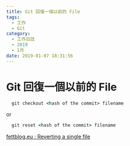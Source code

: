 ```yaml
---
title: Git 回復一個以前的 File
tags:
  - 工作
  - Git
category:
  - 工作日誌
  - 2019
  - 1月
date: 2019-01-07 18:31:56
---
```

# Git 回復一個以前的 File #

```cmd
  git checkout <hash of the commit> filename
```

or  

```cmd
  git reset <hash of the commit> filename
```

[fettblog.eu : Reverting a single file](https://fettblog.eu/snippets/git/reverting-a-single-file/)